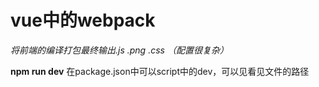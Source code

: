 ﻿# vue中的webpack
*将前端的编译打包最终输出.js .png .css （配置很复杂）*

**npm run dev**
在package.json中可以script中的dev，可以见看见文件的路径